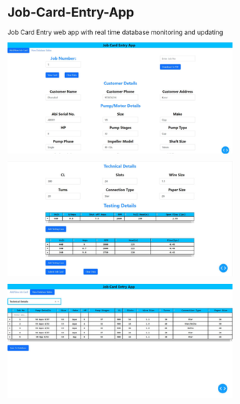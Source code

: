 # Job-Card-Entry-App
Job Card Entry web app with real time database monitoring and updating 

![alt text](https://github.com/Mazen72/Job-Card-Entry-App/blob/main/card1.JPG?raw=true)
 
 
![alt text](https://github.com/Mazen72/Job-Card-Entry-App/blob/main/card2.JPG?raw=true)


![alt text](https://github.com/Mazen72/Job-Card-Entry-App/blob/main/database.JPG?raw=true)

  
